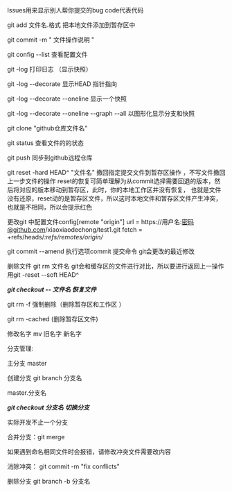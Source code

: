 Issues用来显示别人帮你提交的bug
code代表代码

git  add  文件名.格式  把本地文件添加到暂存区中

git commit  -m " 文件操作说明 "

git   config  --list   查看配置文件

git -log  打印日志  （显示快照）

git -log  --decorate  显示HEAD 指针指向

git -log  --decorate   --oneline   显示一个快照

git -log  --decorate   --oneline   --graph --all   以图形化显示分支和快照

git  clone  "github仓库文件名"

git   status   查看文件的的状态

git  push   同步到github远程仓库

git  reset  -hard HEAD^  "文件名"  撤回指定提交文件到暂存区操作  ，不写文件撤回上一步文件的操作
reset的恢复可简单理解为从commit选择需要回退的版本，然后将对应的版本移动到暂存区，此时，你的本地工作区并没有恢复，
也就是文件没有还原，reset动的是暂存区文件，所以这时本地文件和暂存区文件产生冲突，也就是不相同，所以会提示红色

更改git 中配置文件config[remote "origin"]
	url = https://用户名:密码@github.com/xiaoxiaodechong/test1.git
	fetch = +refs/heads/*:refs/remotes/origin/*

git  commit --amend 执行选项commit   提交命令 git会更改的最近修改

删除文件  git  rm  文件名  git会和缓存区的文件进行对比，所以要进行返回上一操作 用git -reset --soft HEAD^

***git    checkout  -- 文件名     恢复文件***

git  rm -f  强制删除（删除暂存区和工作区 ）

git    rm  -cached      (删除暂存区文件)

修改名字   mv  旧名字  新名字

分支管理:

主分支  master

创建分支 git  branch  分支名

master.分支名

***git  checkout   分支名 切换分支***

实际开发不止一个分支

合并分支：git  merge 

如果遇到命名相同文件时会报错，请修改冲突文件需要改内容   

消除冲突： git commit  -m  "fix  conflicts"

删除分支   git  branch  -b 分支名

 



 

